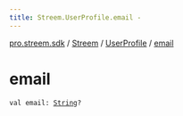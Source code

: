 ```yaml
---
title: Streem.UserProfile.email - 
---
```


[pro.streem.sdk](../../index.html) / [Streem](../index.html) / [UserProfile](index.html) / [email](./email.html)

# email

`val email: `[`String`](https://kotlinlang.org/api/latest/jvm/stdlib/kotlin/-string/index.html)`?`